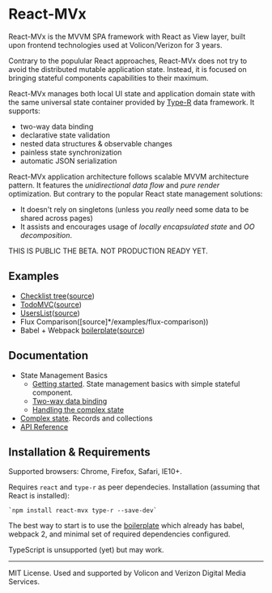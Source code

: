 # React-MVx

React-MVx is the MVVM SPA framework with React as View layer, built upon frontend technologies used at Volicon/Verizon for 3 years.

Contrary to the populular React approaches, React-MVx does not try to avoid the distributed mutable application state. Instead, it is focused on bringing stateful components capabilities to their maximum.

React-MVx manages both local UI state and application domain state with the same universal state container provided by [Type-R]() data framework. It supports:

- two-way data binding
- declarative state validation
- nested data structures & observable changes
- painless state synchronization
- automatic JSON serialization

React-MVx application architecture follows scalable MVVM architecture pattern. It features the _unidirectional data flow_ and _pure render_ optimization. But contrary to the popular React state management solutions:

- It doesn't rely on singletons (unless you _really_ need some data to be shared across pages)
- It assists and encourages usage of _locally encapsulated state_ and _OO decomposition_.

THIS IS PUBLIC THE BETA. NOT PRODUCTION READY YET.

## Examples

- [Checklist tree]()([source](/examples/checklistTree))
- [TodoMVC]()([source](/examples/todomvc))
- [UsersList]()([source](/examples/userslist))
- Flux Comparison([source]*/examples/flux-comparison))
- Babel + Webpack [boilerplate]()([source](/examples/babel-boilerplate))

## Documentation

- State Management Basics
    - [Getting started](/docs/simple.md). State management basics with simple stateful component.
    - [Two-way data binding](/docs/databinding.md)
    - [Handling the complex state](/docs/complex-state.md)
- [Complex state](). Records and collections
- [API Reference](/docs/api.md)

## Installation & Requirements

Supported browsers: Chrome, Firefox, Safari, IE10+.

Requires `react` and `type-r` as peer dependecies. Installation (assuming that React is installed):

    `npm install react-mvx type-r --save-dev`

The best way to start is to use the [boilerplate](/examples/babel-boilerplate) which already has
babel, webpack 2, and minimal set of required dependencies configured.

TypeScript is unsupported (yet) but may work.

---

MIT License. Used and supported by Volicon and Verizon Digital Media Services.